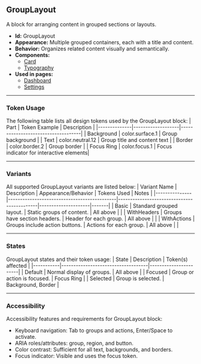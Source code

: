 ## GroupLayout
A block for arranging content in grouped sections or layouts.
- **Id:** GroupLayout
- **Appearance:** Multiple grouped containers, each with a title and content.
- **Behavior:** Organizes related content visually and semantically.
- **Components:**
  - [Card](../components/Card.md)
  - [Typography](../components/Typography.md)
- **Used in pages:**
  - [Dashboard](../pages/Dashboard.md)
  - [Settings](../pages/Settings.md)

---

### Token Usage
The following table lists all design tokens used by the GroupLayout block:
| Part         | Token Example      | Description                        |
|--------------|-------------------|------------------------------------|
| Background   | color.surface.1   | Group background                   |
| Text         | color.neutral.12  | Group title and content text       |
| Border       | color.border.2    | Group border                       |
| Focus Ring   | color.focus.1     | Focus indicator for interactive elements|

---

### Variants
All supported GroupLayout variants are listed below:
| Variant Name   | Description                                 | Appearance/Behavior                        | Tokens Used         | Notes |
|---------------|---------------------------------------------|--------------------------------------------|---------------------|-------|
| Basic         | Standard grouped layout.                     | Static groups of content.                  | All above           |       |
| WithHeaders   | Groups have section headers.                 | Header for each group.                     | All above           |       |
| WithActions   | Groups include action buttons.               | Actions for each group.                    | All above           |       |

---

### States
GroupLayout states and their token usage:
| State     | Description                        | Token(s) affected      |
|-----------|------------------------------------|-----------------------|
| Default   | Normal display of groups.          | All above             |
| Focused   | Group or action is focused.        | Focus Ring            |
| Selected  | Group is selected.                 | Background, Border    |

---

### Accessibility
Accessibility features and requirements for GroupLayout block:
- Keyboard navigation: Tab to groups and actions, Enter/Space to activate.
- ARIA roles/attributes: group, region, and button.
- Color contrast: Sufficient for all text, backgrounds, and borders.
- Focus indicator: Visible and uses the focus token.
